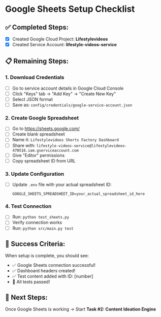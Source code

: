 # Google Sheets Setup Checklist

## ✅ Completed Steps:
- [x] Created Google Cloud Project: **Lifestylevideos** 
- [x] Created Service Account: **lifestyle-videos-service**

## 📋 Remaining Steps:

### 1. Download Credentials
- [ ] Go to service account details in Google Cloud Console
- [ ] Click "Keys" tab → "Add Key" → "Create New Key" 
- [ ] Select JSON format
- [ ] Save as: `config/credentials/google-service-account.json`

### 2. Create Google Spreadsheet
- [ ] Go to https://sheets.google.com/
- [ ] Create blank spreadsheet
- [ ] Name it: `Lifestylevideos Shorts Factory Dashboard`
- [ ] Share with: `lifestyle-videos-service@lifestylevideos-470516.iam.gserviceaccount.com`
- [ ] Give "Editor" permissions
- [ ] Copy spreadsheet ID from URL

### 3. Update Configuration
- [ ] Update `.env` file with your actual spreadsheet ID:
  ```
  GOOGLE_SHEETS_SPREADSHEET_ID=your_actual_spreadsheet_id_here
  ```

### 4. Test Connection
- [ ] Run: `python test_sheets.py`
- [ ] Verify connection works
- [ ] Run: `python src/main.py test`

## 🎯 Success Criteria:
When setup is complete, you should see:
- ✅ Google Sheets connection successful!
- ✅ Dashboard headers created!
- ✅ Test content added with ID: [number]
- 🎉 All tests passed!

## 🚀 Next Steps:
Once Google Sheets is working → Start **Task #2: Content Ideation Engine**
